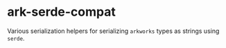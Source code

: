 # ark-serde-compat

Various serialization helpers for serializing `arkworks` types as strings using `serde`.
